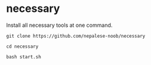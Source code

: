 # necessary
Install all necessary tools at one command.

```git clone https://github.com/nepalese-noob/necessary```

```cd necessary```

```bash start.sh```
